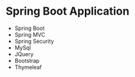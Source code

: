 # Spring Boot Application
* Spring Boot
* Spring MVC
* Spring Security
* MySql
* JQuery
* Bootstrap
* Thymeleaf


![]()
